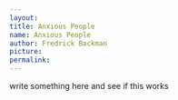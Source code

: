 ```yaml
---
layout: 
title: Anxious People
name: Anxious People
author: Fredrick Backman
picture:
permalink: 
---
```

write something here and see if this works

